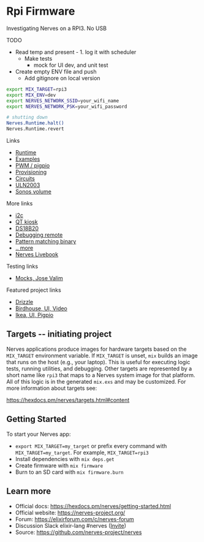 # Rpi Firmware

Investigating Nerves on a RPI3. No USB 

TODO 
  * Read temp and present - 1. log it with scheduler
    * Make tests
      * mock for UI dev, and unit test
  * Create empty ENV file and push
    * Add gitignore on local version


```sh
export MIX_TARGET=rpi3
export MIX_ENV=dev
export NERVES_NETWORK_SSID=your_wifi_name
export NERVES_NETWORK_PSK=your_wifi_password

# shutting down
Nerves.Runtime.halt()
Nerves.Runtime.revert
```


Links
  * [Runtime](https://hexdocs.pm/nerves_runtime/readme.html#device-reboot-and-shutdown)
  * [Examples](https://github.com/nerves-project/nerves_examples)
  * [PWM / pigpio](https://dev.to/mnishiguchi/elixir-nerves-pulse-width-modulation-pwm-for-led-mj2)
  * [Provisioning](https://embedded-elixir.com/post/2018-06-15-serial_number/)
  * [Circuits](https://elixir-circuits.github.io)
  * [ULN2003](https://www.peterullrich.com/rotate-a-flag-with-nerves)  
  * [Sonos volume](https://dockyard.com/blog/2020/09/08/creating-a-sonos-volumeknob-with-elixir-the-beam-and-liveview)  


More links
  * [i2c](https://blog.mnishiguchi.com/iot-development-using-raspberry-pi-elixir-and-nerves)
  * [QT kiosk](https://elixirforum.com/t/usb-touch-screen-with-nerves-kiosk/29996)
  * [DS18B20](https://github.com/developerworks/hello_celsius_sensor/blob/master/lib/hello_celsius.ex)
  * [Debugging remote](https://mfeckie.github.io/Remote-Profiling-Elixir-Over-SSH/)
  * [Pattern matching binary](https://functional.christmas/2020/23)
  * [.. more](https://dev.to/mnishiguchi/iot-development-using-rapberry-pi-and-elixir-iij)
  * [Nerves Livebook](https://github.com/fhunleth/nerves_livebook)


Testing links
  * [Mocks, Jose Valim](http://blog.plataformatec.com.br/2015/10/mocks-and-explicit-contracts/)


Featured project links
  * [Drizzle](https://github.com/supersimple/drizzle)
  * [Birdhouse, UI, Video](https://dasky.xyz/posts/2020/08/12/an-iot-birdhouse-with-elixir-nerves-phoenix-liveview-components/)
  * [Ikea, UI, Pigpio](https://tomhaines.uk/blog/simple-iot-with-elixir/)


## Targets -- initiating project

Nerves applications produce images for hardware targets based on the
`MIX_TARGET` environment variable. If `MIX_TARGET` is unset, `mix` builds an
image that runs on the host (e.g., your laptop). This is useful for executing
logic tests, running utilities, and debugging. Other targets are represented by
a short name like `rpi3` that maps to a Nerves system image for that platform.
All of this logic is in the generated `mix.exs` and may be customized. For more
information about targets see:

https://hexdocs.pm/nerves/targets.html#content

## Getting Started

To start your Nerves app:
  * `export MIX_TARGET=my_target` or prefix every command with
    `MIX_TARGET=my_target`. For example, `MIX_TARGET=rpi3`
  * Install dependencies with `mix deps.get`
  * Create firmware with `mix firmware`
  * Burn to an SD card with `mix firmware.burn`

## Learn more

  * Official docs: https://hexdocs.pm/nerves/getting-started.html
  * Official website: https://nerves-project.org/
  * Forum: https://elixirforum.com/c/nerves-forum
  * Discussion Slack elixir-lang #nerves ([Invite](https://elixir-slackin.herokuapp.com/))
  * Source: https://github.com/nerves-project/nerves
